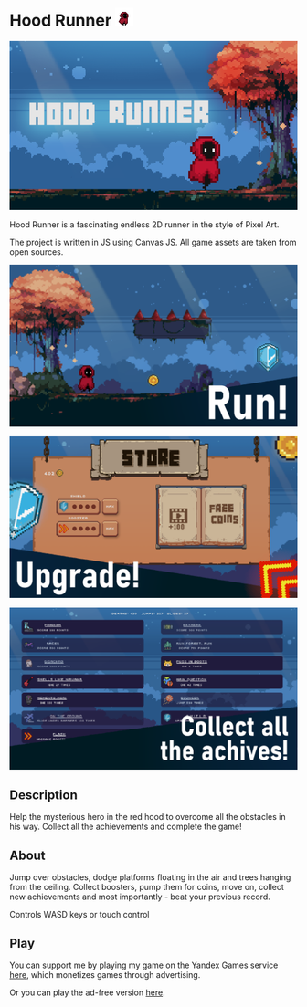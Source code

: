 # Hood Runner ![Изображение](stuff/1.gif)

![Изображение](stuff/cover.png)

Hood Runner is a fascinating endless 2D runner in the style of Pixel Art.

The project is written in JS using Canvas JS.
All game assets are taken from open sources.

![Изображение](stuff/1_eng.png)

![Изображение](stuff/2_eng.png)

![Изображение](stuff/3_eng.png)
## Description
Help the mysterious hero in the red hood to overcome all the obstacles in his way.
Collect all the achievements and complete the game!
## About
Jump over obstacles, dodge platforms floating in the air and trees hanging from the ceiling. Collect boosters, pump them for coins, move on, collect new achievements and most importantly - beat your previous record.

Controls
WASD keys or touch control
## Play
You can support me by playing my game on the Yandex Games service <a href='https://yandex.com/games/app/214308?lang=en'>here</a>, which monetizes games through advertising.

Or you can play the ad-free version <a href='https://mkh1n.github.io/hood-runner/'>here</a>.
